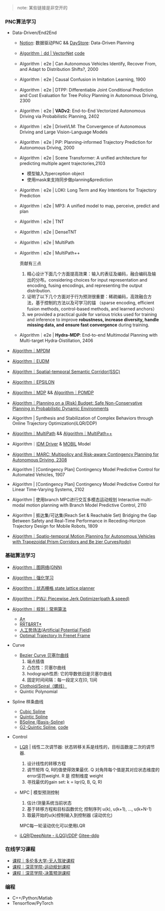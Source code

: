> note: 某些链接是非空开的

### PNC算法学习

- Data-Driven/End2End
  - [Notion](https://www.notion.so/captaincaptain/PNC-Task-672f7614bb274fff9dc0aeadba50ad64?pvs=4): 数据驱动PNC && [DayStore](https://gitlab.com/JinlongLi2016/daystore/-/tree/master/202205/0528/DDP): Data-Driven Planning
  - [Algorithm｜dd | VectorNet](https://www.notion.so/captaincaptain/VectorNet-c3e44de346184e6e85b29f26c8ca9392?pvs=4) [code](./codes/vectornet.py)
  - Algorithm｜e2e | Can Autonomous Vehicles Identify, Recover From, and Adapt to Distribution Shifts?, 2000
  - Algorithm｜e2e | Causal Confusion in Imitation Learning, 1900
  - Algorithm｜e2e | DTPP: Differentiable Joint Conditional Prediction and Cost Evaluation for Tree Policy Planning in Autonomous Driving, 2300
  - Algorithm｜e2e | **VADv2**: End-to-End Vectorized Autonomous Driving via Probabilistic Planning, 2402
  - Algorithm｜e2e | DriveVLM: The Convergence of Autonomous Driving and Large Vision-Language Models
  - Algorithm｜e2e | PiP: Planning-informed Trajectory Prediction for Autonomous Driving, 2000
  - Algorithm｜e2e | Scene Transformer: A unified architecture for predicting multiple agent trajectories,2103
    * 模型输入为perception object
    * 使用mask来支持同步做planning&prediction
  - Algorithm｜e2e | LOKI: Long Term and Key Intentions for Trajectory Prediction
  - Algorithm｜e2e | MP3: A unified model to map, perceive, predict and plan
  - Algorithm｜e2e | TNT
  - Algorithm｜e2e | DenseTNT
  - Algorithm｜e2e | MultiPath
  - Algorithm｜e2e | MultiPath++
    
    贡献有三点
    
    1. 精心设计下面几个方面提高效果：输入的表征及编码，融合编码及输出的分布。considering choices for input representation and encoding, fusing encodings, and representing the output distribution.
    2. 证明了以下几个方面对于行为预测很重要：稀疏编码，高效融合方法，基于控制的方法以及可学习的锚 （sparse encoding, efficient fusion methods, control-based methods, and learned anchors）
    3. we provided a practical guide for various tricks used for training and inference to improve **robustness, increase diversity, handle missing data, and ensure fast convergence** during training.
  
  - Algorithm｜e2e | **Hydra-MDP**: End-to-end Multimodal Planning with Multi-target Hydra-Distillation, 2406
  
- [Algorithm｜MPDM]()
- [Algorithm｜EUDM]()
- [Algorithm｜Spatial-temporal Semantic Corridor(SSC)]()
- [Algorithm｜EPSILON]()
- [Algorithm｜MDP](https://www.notion.so/captaincaptain/MDP-205cfd0f3c3a47aa8f4892025be18280?pvs=4) && [Algorithm｜POMDP]()
- [Algorithm｜Planning on a (Risk) Budget: Safe Non-Conservative Planning in Probabilistic Dynamic Environments]()
- Algorithm | Synthesis and Stabilization of Complex Behaviors through Online Trajectory Optimization(iLQR/DDP)
- [Algorithm｜MultiPath]() && [Algorithm｜MultiPath++](https://www.notion.so/captaincaptain/MultiPath-3a65a20faed34a27a75811cdcc72ffaa?pvs=4)
- Algorithm｜[IDM Driver](https://www.notion.so/captaincaptain/IDM-aca9dbf1d2dd48bd9ab8b6b9b5af6701?pvs=4) & [MOBIL](https://www.notion.so/captaincaptain/MOBIL-15ddc85a1b46497a9f449a2abfea24fc?pvs=4) Model
- [Algorithm｜MARC: Multipolicy and Risk-aware Contingency Planning for Autonomous Driving, 2308](https://arxiv.org/abs/2308.12021)  
- Algorithm | [Contingency Plan] Contingency Model Predictive Control for Automated Vehicles, 1907  
- Algorithm | [Contingency Plan] Contingency Model Predictive Control for Linear Time-Varying Systems, 2102  
- Algorithm | 使用branch MPC进行交互多模态运动规划 Interactive multi-modal motion planning with Branch Model Predictive Control, 2110
- Algorithm | 抵达集/可达集(Reach Set & Reachable Set) Bridging the Gap Between Safety and Real-Time Performance in Receding-Horizon Trajectory Design for Mobile Robots, 1809
- [Algorithm｜Spatio-temporal Motion Planning for Autonomous Vehicles with Trapezoidal Prism Corridors and Be ́zier Curves(todo)]()


### 基础算法学习

* [Algorithm｜图网络(GNN)](https://www.notion.so/captaincaptain/GNN-1e7c51101fb64aebbc890b59b307e8ac?pvs=4)
* [Algorithm｜强化学习](https://www.notion.so/captaincaptain/1bc85dee768c4024af9cfce12cd605d1?pvs=4)
* [Algorithm｜状态栅格 state lattice planner](https://www.notion.so/captaincaptain/1bc85dee768c4024af9cfce12cd605d1?pvs=4)
* [Algorithm｜PWJ: Piecewise Jerk Optimizer(path & speed)](https://www.notion.so/captaincaptain/PWJ-Piecewise-Jerk-Optimizer-path-speed-ded75d987c864f5f97e85c262cc05c12?pvs=4)
* [Algorithm｜规划｜常用算法](https://www.notion.so/captaincaptain/64fb1d75f0e74edda50d151d921a433a?pvs=4)
  * [A*]()
  * [RRT&RRT*]()
  * [人工势场法(Artificial Potential Field)]()
  * [Optimal Trajectory In Frenet Frame](https://captaincaptain.notion.site/ecacdf9a2c4246cdb82ada3f1a48f5a5)
* Curve
  * [Bezier Curve 贝塞尔曲线]()  
    1. 端点插值
    1. 凸包性：贝塞尔曲线
    1. hodograph性质: 它的导数依旧是贝塞尔曲线
    1. 固定时间间隔：每一段定义在[0, 1]间
  * [Clothoid/Spiral（螺线）](https://github.com/JinlongLi2016/DayStore/blob/master/202205/0528/PlanningInANutshell.md#%E6%80%BB%E7%BB%93)
  * Quintic Polynomial
* Spline 样条曲线
  * [Cubic Spline](https://github.com/JinlongLi2016/DayStore/tree/master/202110/1022/spline)
  * [Quintic Spline]()
  * [BSpline (Basis-Spline)](https://github.com/JinlongLi2016/DayStore/blob/master/202205/0528/PlanningInANutshell.md#b%E6%A0%B7%E6%9D%A1basis-spline)
  * [G2-Quintic Spline](https://www.notion.so/captaincaptain/G2-Quintic-Spline-22ca407457f24d0bafffa3304b4b8561?pvs=4), [code](https://github.com/JinlongLi2016/DayStore/tree/master/topics/g2-quintic-spline)

* Control 
  * [LQR](https://www.youtube.com/watch?v=E_RDCFOlJx4) | 线性二次调节器: 状态转移关系是线性的，目标函数是二次的调节器.   
    1. 设计线性的转移方程
    2. 调节矩阵 Q, R的值使得效果最优. Q 对角阵每个值是其对应状态维度的error惩罚weight. R 是 控制维度 weight
    3. 寻找最优的gain set: k = lqr(Q, B, Q, R)

  * MPC | 模型预测控制
    1. 估计/测量系统当前状态
    2. 基于转移方程和目标函数优化 控制序列 u(k), u(k+1), ..., u(k+N-1)
    3. 取最开始的u(k)控制输入到控制器 (滚动优化)  

    MPC每一轮滚动优化可以使用LQR
    
  * [iLQR(DeepNote - iLQG)/DDP](https://deepnote.com/workspace/cap-219c-adf529b6-5576-4633-8243-086b31bd81c6/project/103-Iterative-Linear-Quadratic-Regulator-CourseNodes-ddfe3b21-6b96-4d14-b5d2-f122e0af1143/notebook/ilqr_driving-73702070a18b4db3ad7b82ae3c5e1281) [Gitee-ddp](https://gitee.com/jlliwhale/ddp)

### 在线学习课程

- [课程｜多伦多大学-无人驾驶课程](https://captaincaptain.notion.site/ecacdf9a2c4246cdb82ada3f1a48f5a5)
- [课程｜深蓝学院-运动规划课程](https://gitlab.com/JinlongLi2016/captain-motionplan/-/tree/master)
- [课程｜深蓝学院-决策预测课程]()

### 编程

* C++/Python/Matlab
* Tensorflow/PyTorch
